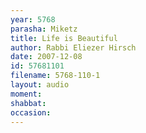 ```yaml
---
year: 5768
parasha: Miketz
title: Life is Beautiful
author: Rabbi Eliezer Hirsch
date: 2007-12-08
id: 57681101
filename: 5768-110-1
layout: audio
moment: 
shabbat: 
occasion: 
---
```

